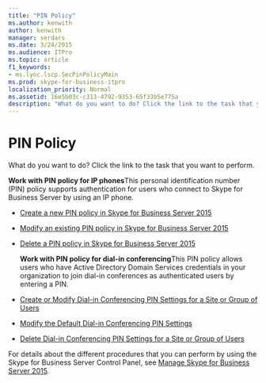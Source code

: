 ```yaml
---
title: "PIN Policy"
ms.author: kenwith
author: kenwith
manager: serdars
ms.date: 3/24/2015
ms.audience: ITPro
ms.topic: article
f1_keywords:
- ms.lync.lscp.SecPinPolicyMain
ms.prod: skype-for-business-itpro
localization_priority: Normal
ms.assetid: 16e5b03c-c313-4792-9353-65f33b5e775a
description: "What do you want to do? Click the link to the task that you want to perform."
---
```


# PIN Policy
 
What do you want to do? Click the link to the task that you want to perform.
  
 **Work with PIN policy for IP phones**This personal identification number (PIN) policy supports authentication for users who connect to Skype for Business Server by using an IP phone.
- [Create a new PIN policy in Skype for Business Server 2015](../../manage/authentication/create-a-new-pin-policy.md)
    
- [Modify an existing PIN policy in Skype for Business Server 2015](../../manage/authentication/modify-an-existing-pin-policy.md)
    
- [Delete a PIN policy in Skype for Business Server 2015](../../manage/authentication/delete-a-pin-policy.md)
    
  **Work with PIN policy for dial-in conferencing**This PIN policy allows users who have Active Directory Domain Services credentials in your organization to join dial-in conferences as authenticated users by entering a PIN.
- [Create or Modify Dial-in Conferencing PIN Settings for a Site or Group of Users](http://technet.microsoft.com/library/c29bab5c-2b93-48e0-ae0b-29564daaff9a.aspx)
    
- [Modify the Default Dial-in Conferencing PIN Settings](http://technet.microsoft.com/library/2d110e94-ad29-4755-b17f-d8c2da9b78a4.aspx)
    
- [Delete Dial-in Conferencing PIN Settings for a Site or Group of Users](http://technet.microsoft.com/library/15a9faee-d024-4c0e-b2a0-fe7e7dc00589.aspx)
    
For details about the different procedures that you can perform by using the Skype for Business Server Control Panel, see [Manage Skype for Business Server 2015](../../manage/manage.md).

